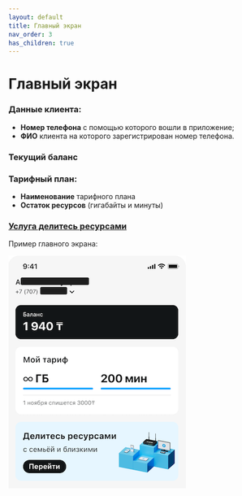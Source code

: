 ```yaml
---
layout: default
title: Главный экран
nav_order: 3
has_children: true
---
```


# Главный экран



### Данные клиента:

- **Номер телефона** с помощью которого вошли в приложение;
- **ФИО** клиента на которого зарегистрирован номер телефона.

### Текущий баланс

### Тарифный план:

- **Наименование** тарифного плана
- **Остаток ресурсов** (гигабайты и минуты)

### [Услуга делитесь ресурсами](share-resources.md)


Пример главного экрана:

![main-page-screen](../assets/images/main-page.png)
